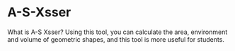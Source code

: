 # A-S-Xsser
What is A-S Xsser? Using this tool, you can calculate the area, environment and volume of geometric shapes, and this tool is more useful for students.
